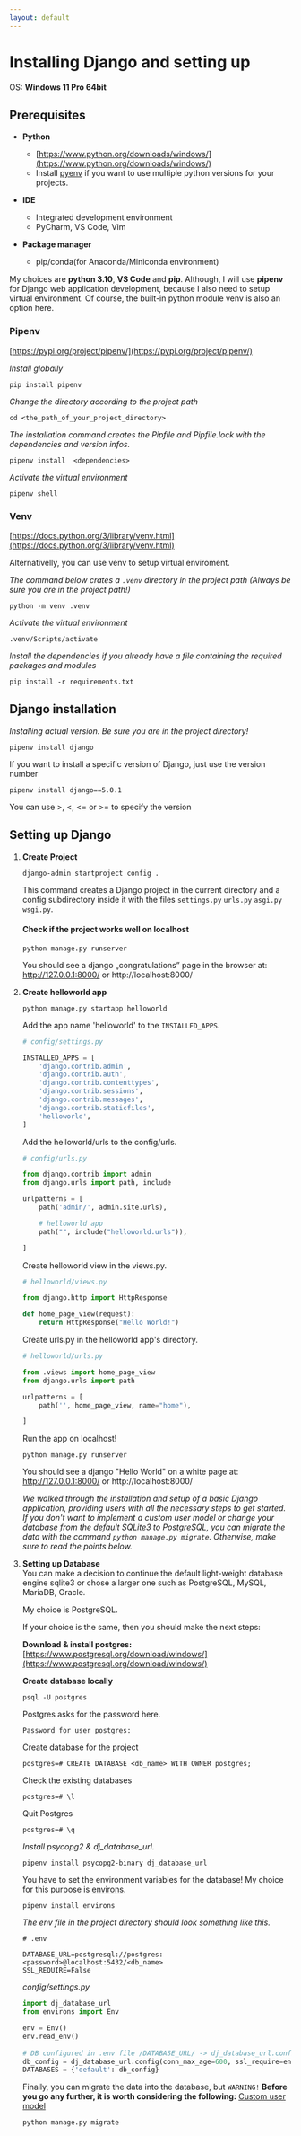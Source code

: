 ```yaml
---
layout: default
---
```


# Installing Django and setting up

OS: **Windows 11 Pro 64bit**

## Prerequisites

* **Python**
    - [https://www.python.org/downloads/windows/](https://www.python.org/downloads/windows/)
    - Install [pyenv](https://pypi.org/project/pyenv/) if you want to use multiple python versions for your projects.
    
* **IDE**
    - Integrated development environment
    - PyCharm, VS Code, Vim
    
* **Package manager**
    - pip/conda(for Anaconda/Miniconda environment)
    
My choices are **python 3.10**, **VS Code** and **pip**.
Although, I will use **pipenv** for Django web application development, because I also need to setup virtual environment. Of course, the built-in python module venv is also an option here.

### Pipenv

[https://pypi.org/project/pipenv/](https://pypi.org/project/pipenv/)

_Install globally_
```
pip install pipenv
```
_Change the directory according to the project path_
```
cd <the_path_of_your_project_directory>
```
_The installation command creates the Pipfile and Pipfile.lock with the dependencies and version infos._
```
pipenv install  <dependencies>  
```
_Activate the virtual environment_
```
pipenv shell
```
### Venv

[https://docs.python.org/3/library/venv.html](https://docs.python.org/3/library/venv.html)

Alternativelly, you can use venv to setup virtual enviroment.

_The command below crates a `.venv` directory in the project path (Always be sure you are in the project path!)_
```
python -m venv .venv
```
_Activate the virtual environment_
```
.venv/Scripts/activate
```
_Install the dependencies if you already have a file containing the required packages and modules_
```
pip install -r requirements.txt
```

## Django installation
_Installing actual version. Be sure you are in the project directory!_
```
pipenv install django
```
If you want to install a specific version of Django, just use the version number
```
pipenv install django==5.0.1
```
You can use >, <, <= or >= to specify the version

## Setting up Django
1.  **Create Project**
    ```
    django-admin startproject config .
    ```
    This command creates a Django project in the current directory and a config subdirectory inside it with the files `settings.py` `urls.py` `asgi.py` `wsgi.py`.
    
    #### Check if the project works well on localhost
    ```
    python manage.py runserver
    ``` 
    You should see a django „congratulations” page in the browser at: http://127.0.0.1:8000/ or http://localhost:8000/
3.  **Create helloworld app**
    ```
    python manage.py startapp helloworld 
    ```
    Add the app name 'helloworld' to the `INSTALLED_APPS`.
    
    ```python
    # config/settings.py

    INSTALLED_APPS = [
	    'django.contrib.admin',
	    'django.contrib.auth',
	    'django.contrib.contenttypes',
	    'django.contrib.sessions',
	    'django.contrib.messages',
	    'django.contrib.staticfiles',
	    'helloworld',
    ]
    
    ```
    Add the helloworld/urls to the config/urls.
    
    ```python
    # config/urls.py
    
    from django.contrib import admin
    from django.urls import path, include

    urlpatterns = [
    	path('admin/', admin.site.urls),

    	# helloworld app
    	path("", include("helloworld.urls")),

    ]
    ```
    Create helloworld view in the views.py.
    
    ```python
    # helloworld/views.py

    from django.http import HttpResponse
    
    def home_page_view(request):
        return HttpResponse("Hello World!")

    ```
    
    Create urls.py in the helloworld app's directory.
    
    ```python
    # helloworld/urls.py
    
    from .views import home_page_view
    from django.urls import path

    urlpatterns = [
    	path('', home_page_view, name="home"),

    ]
    
    ```
    Run the app on localhost!
    ```
    python manage.py runserver
    ``` 
    You should see a django "Hello World" on a white page at: http://127.0.0.1:8000/ or http://localhost:8000/
    
    _We walked through the installation and setup of a basic Django application, providing users with all the necessary steps to get started. If you don't want to implement a custom user model or change your database 
    from the default SQLite3 to PostgreSQL, you can migrate the data with the command `python manage.py migrate`. Otherwise, make sure to read the points below._

5.  **Setting up Database**  
    You can make a decision to continue the default light-weight database engine sqlite3 or chose a larger one such as PostgreSQL, MySQL, MariaDB, Oracle.

    My choice is PostgreSQL.

    If your choice is the same, then you should make the next steps:
	
    **Download & install postgres:**
     [https://www.postgresql.org/download/windows/](https://www.postgresql.org/download/windows/)

    **Create database locally**
    ```
    psql -U postgres 
    ```
    Postgres asks for the password here.
    ```
    Password for user postgres:
    ```

    Create database for the project
    ```
    postgres=# CREATE DATABASE <db_name> WITH OWNER postgres; 
    ```
    Check the existing databases
    ```
    postgres=# \l 
    ```
    Quit Postgres
    ```
    postgres=# \q 
    ```
    _Install psycopg2 & dj_database_url._
    ```
    pipenv install psycopg2-binary dj_database_url
    ```
    You have to set the environment variables for the database!
    My choice for this purpose is [environs](https://pypi.org/project/environs/).
    ```
    pipenv install environs
    ```
    _The env file in the project directory should look something like this._
    ```
    # .env

    DATABASE_URL=postgresql://postgres:<password>@localhost:5432/<db_name>
    SSL_REQUIRE=False
    ```
    _config/settings.py_
    ```python
    import dj_database_url
    from environs import Env

    env = Env()
    env.read_env()
                    
    # DB configured in .env file /DATABASE_URL/ -> dj_database_url.config() returns a dictionary
    db_config = dj_database_url.config(conn_max_age=600, ssl_require=env.bool('SSL_REQUIRE', default=True))
    DATABASES = {'default': db_config}
    
    ```
    Finally, you can migrate the data into the database, but
    `WARNING!` **Before you go any further, it is worth considering the following:** [Custom user model](https://grbeno.github.io/pages/dj_customuser.html)
    
    
    ```
    python manage.py migrate
    ```
 
 
